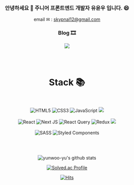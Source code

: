 


<div align=center>

### 안녕하세요 👋 주니어 프론트엔드 개발자 유윤우 입니다. 😄

 email ✉ : skypnal12@gmail.com

 ### Blog  🎞   
 <a href="https://frontend-development.tistory.com/" target="_blank"><img src="https://img.shields.io/badge/Tstory Blog-000000?style=for-the-badge&logo=Tistory&logoColor=white"/></a>

<br/><br/>

# Stack 📚
<br/>
  
  
  ![HTML5](https://img.shields.io/badge/html5-%23E34F26.svg?style=for-the-badge&logo=html5&logoColor=white)
  ![CSS3](https://img.shields.io/badge/css3-%231572B6.svg?style=for-the-badge&logo=css3&logoColor=white)
  ![JavaScript](https://img.shields.io/badge/javascript-%23323330.svg?style=for-the-badge&logo=javascript&logoColor=%23F7DF1E)
  <img src="https://img.shields.io/badge/TypeScript-3178C6?style=for-the-badge&logo=TypeScript&logoColor=white">
  <br></br>
  ![React](https://img.shields.io/badge/react-%2320232a.svg?style=for-the-badge&logo=react&logoColor=%2361DAFB)
  ![Next JS](https://img.shields.io/badge/Next-black?style=for-the-badge&logo=next.js&logoColor=white)
  ![React Query](https://img.shields.io/badge/-React%20Query-FF4154?style=for-the-badge&logo=react%20query&logoColor=white)
  ![Redux](https://img.shields.io/badge/redux-%23593d88.svg?style=for-the-badge&logo=redux&logoColor=white)
  <img src="https://img.shields.io/badge/Recoil-217DC6?style=for-the-badge&logo=Recoil&logoColor=white">
  <br></br>
  ![SASS](https://img.shields.io/badge/SASS-hotpink.svg?style=for-the-badge&logo=SASS&logoColor=white)
  ![Styled Components](https://img.shields.io/badge/styled--components-DB7093?style=for-the-badge&logo=styled-components&logoColor=white)
  <br></br>
  
</div>


<br/>


<div align=center>
 
![yunwoo-yu's github stats](https://github-readme-stats-git-masterrstaa-rickstaa.vercel.app/api?username=yunwoo-yu&&show_icons=true&theme=dark)
 
[![Solved.ac Profile](http://mazassumnida.wtf/api/v2/generate_badge?boj=skypnal12)](https://solved.ac/skypnal12)

</div>





<div align=center>

[![Hits](https://hits.seeyoufarm.com/api/count/incr/badge.svg?url=https%3A%2F%2Fgithub.com%2Fyunwoo-yu&count_bg=%23B174EB&title_bg=%23555555&icon=googlekeep.svg&icon_color=%23E7E7E7&title=hits&edge_flat=false)](https://hits.seeyoufarm.com)

</div>

